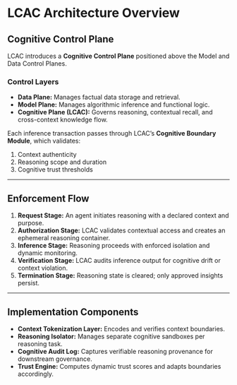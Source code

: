 # LCAC Architecture Overview

## Cognitive Control Plane
LCAC introduces a **Cognitive Control Plane** positioned above the Model and Data Control Planes.

### Control Layers
- **Data Plane:** Manages factual data storage and retrieval.  
- **Model Plane:** Manages algorithmic inference and functional logic.  
- **Cognitive Plane (LCAC):** Governs reasoning, contextual recall, and cross-context knowledge flow.

Each inference transaction passes through LCAC’s **Cognitive Boundary Module**, which validates:
1. Context authenticity  
2. Reasoning scope and duration  
3. Cognitive trust thresholds  

---

## Enforcement Flow
1. **Request Stage:** An agent initiates reasoning with a declared context and purpose.  
2. **Authorization Stage:** LCAC validates contextual access and creates an ephemeral reasoning container.  
3. **Inference Stage:** Reasoning proceeds with enforced isolation and dynamic monitoring.  
4. **Verification Stage:** LCAC audits inference output for cognitive drift or context violation.  
5. **Termination Stage:** Reasoning state is cleared; only approved insights persist.

---

## Implementation Components
- **Context Tokenization Layer:** Encodes and verifies context boundaries.  
- **Reasoning Isolator:** Manages separate cognitive sandboxes per reasoning task.  
- **Cognitive Audit Log:** Captures verifiable reasoning provenance for downstream governance.  
- **Trust Engine:** Computes dynamic trust scores and adapts boundaries accordingly.
